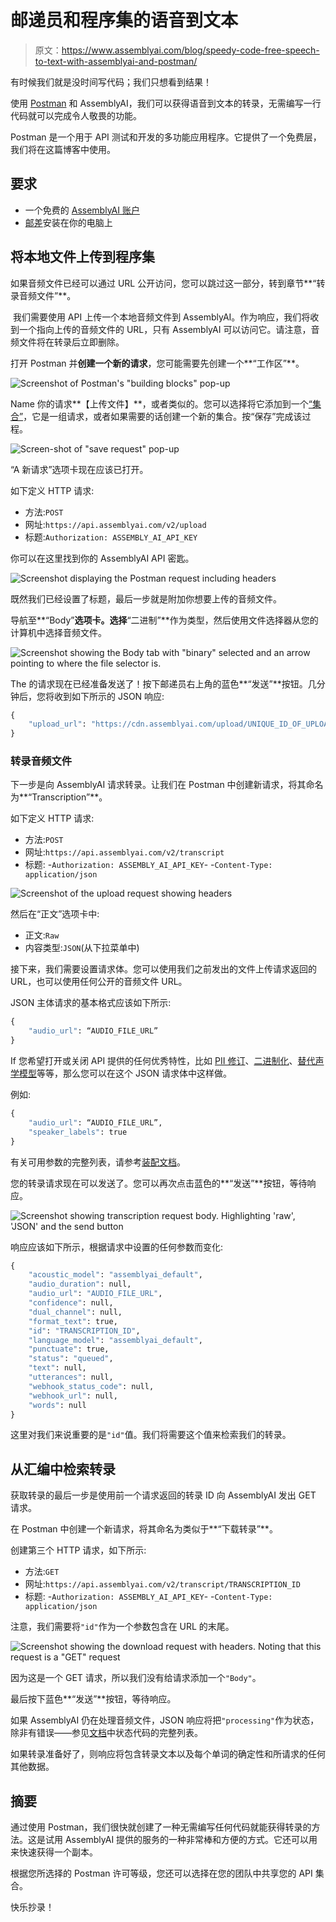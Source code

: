 # 邮递员和程序集的语音到文本

> 原文：<https://www.assemblyai.com/blog/speedy-code-free-speech-to-text-with-assemblyai-and-postman/>

有时候我们就是没时间写代码；我们只想看到结果！

使用 [Postman](https://www.postman.com/?undefined) 和 AssemblyAI，我们可以获得语音到文本的转录，无需编写一行代码就可以完成令人敬畏的功能。

Postman 是一个用于 API 测试和开发的多功能应用程序。它提供了一个免费层，我们将在这篇博客中使用。

## 要求

*   一个免费的 [AssemblyAI 账户](https://app.assemblyai.com/login/?undefined)
*   [邮差](https://www.postman.com/downloads/?undefined)安装在你的电脑上

## 将本地文件上传到程序集

如果音频文件已经可以通过 URL 公开访问，您可以跳过这一部分，转到章节**“转录音频文件”**。

‍ 我们需要使用 API 上传一个本地音频文件到 AssemblyAI。作为响应，我们将收到一个指向上传的音频文件的 URL，只有 AssemblyAI 可以访问它。请注意，音频文件将在转录后立即删除。

打开 Postman 并**创建一个新的请求**，您可能需要先创建一个**“工作区”**。

![Screenshot of Postman's "building blocks" pop-up](img/75fcce238e7877a7ab3637c5ac63fb9a.png)

‍Name 你的请求**【上传文件】**，或者类似的。您可以选择将它添加到一个[“集合”](https://learning.postman.com/docs/sending-requests/intro-to-collections/?undefined)，它是一组请求，或者如果需要的话创建一个新的集合。按“保存”完成该过程。‍

![Screen-shot of "save request" pop-up](img/54fdd1138f617ac4a1e606f9967a8ed7.png)

“‍A 新请求”选项卡现在应该已打开。

如下定义 HTTP 请求:

*   方法:`POST`
*   网址:`https://api.assemblyai.com/v2/upload`
*   标题:`Authorization: ASSEMBLY_AI_API_KEY`

你可以在这里找到你的 AssemblyAI API 密匙。

![Screenshot displaying the Postman request including headers](img/4f9b34cd7406fc4c2431492d64155200.png)

既然我们已经设置了标题，最后一步就是附加你想要上传的音频文件。

导航至**“Body”**选项卡。选择**“二进制”**作为类型，然后使用文件选择器从您的计算机中选择音频文件。‍

![Screenshot showing the Body tab with "binary" selected and an arrow pointing to where the file selector is.](img/7a2e85768129b08f42862d73b91ff273.png)

‍The 的请求现在已经准备发送了！按下邮递员右上角的蓝色**“发送”**按钮。几分钟后，您将收到如下所示的 JSON 响应:

```py
{
    "upload_url": "https://cdn.assemblyai.com/upload/UNIQUE_ID_OF_UPLOAD"
}
```

### 转录音频文件

下一步是向 AssemblyAI 请求转录。让我们在 Postman 中创建新请求，将其命名为**“Transcription”**。

如下定义 HTTP 请求:

*   方法:`POST`
*   网址:`https://api.assemblyai.com/v2/transcript`
*   标题:
    -`Authorization: ASSEMBLY_AI_API_KEY`-
    -`Content-Type: application/json`

![Screenshot of the upload request showing headers](img/4f9b34cd7406fc4c2431492d64155200.png)

然后在“正文”选项卡中:

*   正文:`Raw`
*   内容类型:`JSON`(从下拉菜单中)

接下来，我们需要设置请求体。您可以使用我们之前发出的文件上传请求返回的 URL，也可以使用任何公开的音频文件 URL。

JSON 主体请求的基本格式应该如下所示:

```py
{
    "audio_url": “AUDIO_FILE_URL”
}
```

‍If 您希望打开或关闭 API 提供的任何优秀特性，比如 [PII 修订](https://docs.assemblyai.com/all-guides/redact-pii-from-transcriptions?undefined)、[二进制化](https://docs.assemblyai.com/guides/getting-speaker-labels-speaker-diarization?undefined)、[替代声学模型](https://docs.assemblyai.com/overview/custom-models?undefined)等等，那么您可以在这个 JSON 请求体中这样做。

例如:

```py
{
    "audio_url": “AUDIO_FILE_URL”,
    "speaker_labels": true
}
```

有关可用参数的完整列表，请参考[装配文档](https://docs.assemblyai.com/api-ref/v2-transcript?undefined)。

您的转录请求现在可以发送了。您可以再次点击蓝色的**“发送”**按钮，等待响应。‍

![Screenshot showing transcription request body. Highlighting 'raw', 'JSON' and the send button](img/717d72ef013d50d7ef2d2a9534b50307.png)

响应应该如下所示，根据请求中设置的任何参数而变化:

```py
{
    "acoustic_model": "assemblyai_default",
    "audio_duration": null,
    "audio_url": "AUDIO_FILE_URL",
    "confidence": null,
    "dual_channel": null,
    "format_text": true,
    "id": "TRANSCRIPTION_ID",
    "language_model": "assemblyai_default",
    "punctuate": true,
    "status": "queued",
    "text": null,
    "utterances": null,
    "webhook_status_code": null,
    "webhook_url": null,
    "words": null
}
```

这里对我们来说重要的是`"id"`值。我们将需要这个值来检索我们的转录。

## 从汇编中检索转录

获取转录的最后一步是使用前一个请求返回的转录 ID 向 AssemblyAI 发出 GET 请求。

在 Postman 中创建一个新请求，将其命名为类似于**“下载转录”**。

创建第三个 HTTP 请求，如下所示:

*   方法:`GET`
*   网址:`https://api.assemblyai.com/v2/transcript/TRANSCRIPTION_ID`
*   标题:
    -`Authorization: ASSEMBLY_AI_API_KEY`-
    -`Content-Type: application/json`

注意，我们需要将`"id"`作为一个参数包含在 URL 的末尾。

![Screenshot showing the download request with headers. Noting that this request is a "GET" request](img/d5e98c398323ff20c442001452af451c.png)

因为这是一个 GET 请求，所以我们没有给请求添加一个`"Body"`。

最后按下蓝色**“发送”**按钮，等待响应。

如果 AssemblyAI 仍在处理音频文件，JSON 响应将把`"processing"`作为状态，除非有错误——参见[文档](https://docs.assemblyai.com/api-ref/v2-transcript?undefined)中状态代码的完整列表。

如果转录准备好了，则响应将包含转录文本以及每个单词的确定性和所请求的任何其他数据。

## 摘要

通过使用 Postman，我们很快就创建了一种无需编写任何代码就能获得转录的方法。这是试用 AssemblyAI 提供的服务的一种非常棒和方便的方式。它还可以用来快速获得一个副本。

根据您所选择的 Postman 许可等级，您还可以选择在您的团队中共享您的 API 集合。

快乐抄录！